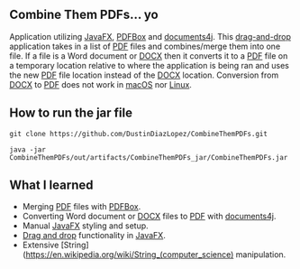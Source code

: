 Combine Them PDFs... yo
------
Application utilizing [JavaFX](https://en.wikipedia.org/wiki/JavaFX), [PDFBox](https://pdfbox.apache.org/) and [documents4j](https://documents4j.com/#/).
This [drag-and-drop](https://docs.oracle.com/javafx/2/drag_drop/jfxpub-drag_drop.htm) application takes in a list of [PDF](https://en.wikipedia.org/wiki/PDF) files and combines/merge them into one file. 
If a file is a Word document or [DOCX](https://www.howtogeek.com/304622/what-is-a-.docx-file-and-how-is-it-different-from-a-.doc-file-in-microsoft-word/) 
then it converts it to a [PDF](https://en.wikipedia.org/wiki/PDF) file on a temporary location relative to where the application is being ran and uses the 
new [PDF](https://en.wikipedia.org/wiki/PDF) file location instead of the [DOCX](https://www.howtogeek.com/304622/what-is-a-.docx-file-and-how-is-it-different-from-a-.doc-file-in-microsoft-word/)
location. Conversion from [DOCX](https://www.howtogeek.com/304622/what-is-a-.docx-file-and-how-is-it-different-from-a-.doc-file-in-microsoft-word/)
 to [PDF](https://en.wikipedia.org/wiki/PDF) does not work in [macOS](https://en.wikipedia.org/wiki/MacOS) 
 nor [Linux](https://en.wikipedia.org/wiki/Linux).
 
How to run the jar file
------
 
```
git clone https://github.com/DustinDiazLopez/CombineThemPDFs.git
```
```
java -jar CombineThemPDFs/out/artifacts/CombineThemPDFs_jar/CombineThemPDFs.jar
```

What I learned
------
- Merging [PDF](https://en.wikipedia.org/wiki/PDF) files with [PDFBox](https://pdfbox.apache.org/).
- Converting Word document or [DOCX](https://www.howtogeek.com/304622/what-is-a-.docx-file-and-how-is-it-different-from-a-.doc-file-in-microsoft-word/) 
files to [PDF](https://en.wikipedia.org/wiki/PDF) with [documents4j](https://documents4j.com/#/).
- Manual [JavaFX](https://en.wikipedia.org/wiki/JavaFX) styling and setup.
- [Drag and drop](https://docs.oracle.com/javafx/2/drag_drop/jfxpub-drag_drop.htm) functionality in [JavaFX](https://en.wikipedia.org/wiki/JavaFX).
- Extensive [String](https://en.wikipedia.org/wiki/String_(computer_science) manipulation.
